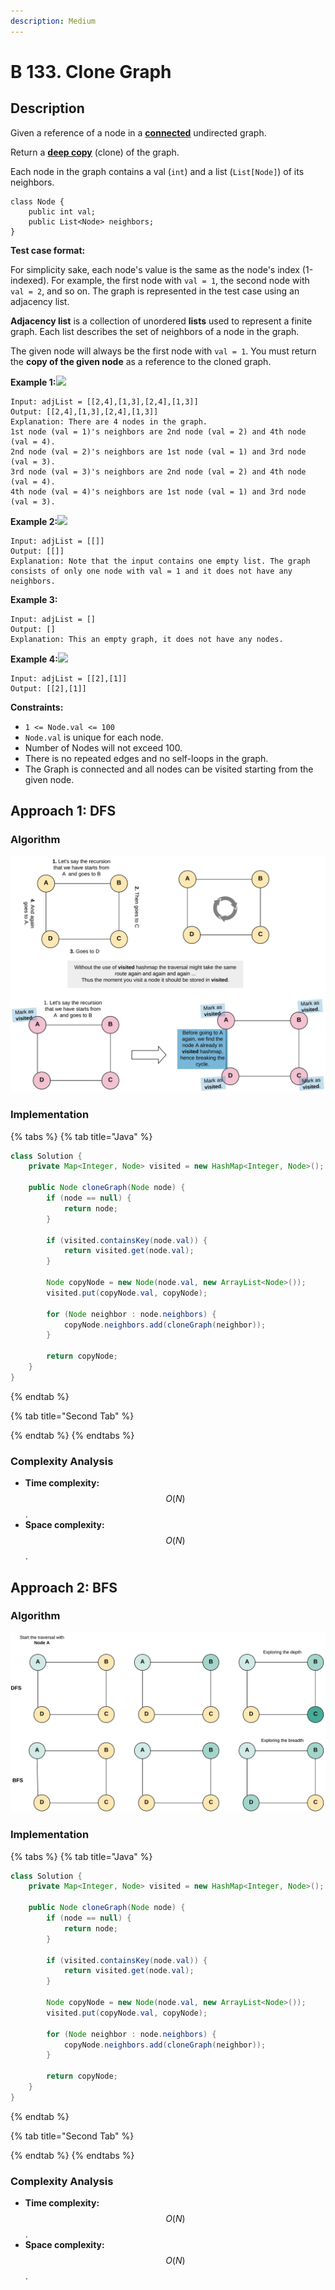 ```yaml
---
description: Medium
---
```


# B 133. Clone Graph

## Description

Given a reference of a node in a [**connected**](https://en.wikipedia.org/wiki/Connectivity_%28graph_theory%29#Connected_graph) undirected graph.

Return a [**deep copy**](https://en.wikipedia.org/wiki/Object_copying#Deep_copy) \(clone\) of the graph.

Each node in the graph contains a val \(`int`\) and a list \(`List[Node]`\) of its neighbors.

```text
class Node {
    public int val;
    public List<Node> neighbors;
}
```

**Test case format:**

For simplicity sake, each node's value is the same as the node's index \(1-indexed\). For example, the first node with `val = 1`, the second node with `val = 2`, and so on. The graph is represented in the test case using an adjacency list.

**Adjacency list** is a collection of unordered **lists** used to represent a finite graph. Each list describes the set of neighbors of a node in the graph.

The given node will always be the first node with `val = 1`. You must return the **copy of the given node** as a reference to the cloned graph.

**Example 1:**![](https://assets.leetcode.com/uploads/2019/11/04/133_clone_graph_question.png)

```text
Input: adjList = [[2,4],[1,3],[2,4],[1,3]]
Output: [[2,4],[1,3],[2,4],[1,3]]
Explanation: There are 4 nodes in the graph.
1st node (val = 1)'s neighbors are 2nd node (val = 2) and 4th node (val = 4).
2nd node (val = 2)'s neighbors are 1st node (val = 1) and 3rd node (val = 3).
3rd node (val = 3)'s neighbors are 2nd node (val = 2) and 4th node (val = 4).
4th node (val = 4)'s neighbors are 1st node (val = 1) and 3rd node (val = 3).
```

**Example 2:**![](https://assets.leetcode.com/uploads/2020/01/07/graph.png)

```text
Input: adjList = [[]]
Output: [[]]
Explanation: Note that the input contains one empty list. The graph consists of only one node with val = 1 and it does not have any neighbors.
```

**Example 3:**

```text
Input: adjList = []
Output: []
Explanation: This an empty graph, it does not have any nodes.
```

**Example 4:**![](https://assets.leetcode.com/uploads/2020/01/07/graph-1.png)

```text
Input: adjList = [[2],[1]]
Output: [[2],[1]]
```

**Constraints:**

* `1 <= Node.val <= 100`
* `Node.val` is unique for each node.
* Number of Nodes will not exceed 100.
* There is no repeated edges and no self-loops in the graph.
* The Graph is connected and all nodes can be visited starting from the given node.

## Approach 1: DFS

### Algorithm

![](../../../.gitbook/assets/image%20%28168%29.png)

### Implementation

{% tabs %}
{% tab title="Java" %}
```java
class Solution {
    private Map<Integer, Node> visited = new HashMap<Integer, Node>();

    public Node cloneGraph(Node node) {
        if (node == null) {
            return node;
        }

        if (visited.containsKey(node.val)) {
            return visited.get(node.val);
        }

        Node copyNode = new Node(node.val, new ArrayList<Node>());
        visited.put(copyNode.val, copyNode);

        for (Node neighbor : node.neighbors) {
            copyNode.neighbors.add(cloneGraph(neighbor));
        }

        return copyNode;
    }
}
```
{% endtab %}

{% tab title="Second Tab" %}

{% endtab %}
{% endtabs %}

### Complexity Analysis

* **Time complexity:** $$O(N)$$.
* **Space complexity:** $$O(N)$$.

## Approach 2: BFS

### Algorithm

![](../../../.gitbook/assets/image%20%28169%29.png)

### Implementation

{% tabs %}
{% tab title="Java" %}
```java
class Solution {
    private Map<Integer, Node> visited = new HashMap<Integer, Node>();

    public Node cloneGraph(Node node) {
        if (node == null) {
            return node;
        }

        if (visited.containsKey(node.val)) {
            return visited.get(node.val);
        }

        Node copyNode = new Node(node.val, new ArrayList<Node>());
        visited.put(copyNode.val, copyNode);

        for (Node neighbor : node.neighbors) {
            copyNode.neighbors.add(cloneGraph(neighbor));
        }

        return copyNode;
    }
}
```
{% endtab %}

{% tab title="Second Tab" %}

{% endtab %}
{% endtabs %}

### Complexity Analysis

* **Time complexity:** $$O(N)$$.
* **Space complexity:** $$O(N)$$.

